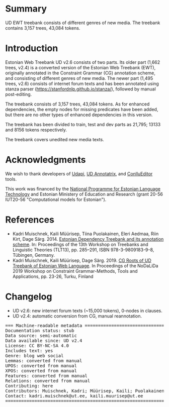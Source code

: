 # Summary

UD EWT treebank consists of different genres of new media. The treebank contains 3,157 trees, 43,084 tokens.


# Introduction

Estonian Web Treebank UD v2.6 consists of two parts. Its older part (1,662 trees, v2.4) is a converted version of the Estonian Web Treebank (EWT), originally annotated in the Constraint Grammar (CG) annotation scheme, and consisting of different genres of new media. 
The newer part (1,495 trees, v2.6) consists of internet forum texts and has been annotated using stanza parser (https://stanfordnlp.github.io/stanza/), followed by manual post-editing.

The treebank consists of 3,157 trees, 43,084 tokens. As for enhanced dependencies, the empty nodes for missing predicates have been added, but there are no other types of enhanced dependencies in this version.

The treebank has been divided  to train, test and dev parts as 21,795; 13133 and 8156 tokens respectively.

The treebank covers unedited new media texts.


# Acknowledgments

We wish to thank developers of [Udapi](http://udapi.github.io/), [UD Annotatrix](https://github.com/jonorthwash/ud-annotatrix), and [ConlluEditor](https://github.com/Orange-OpenSource/conllueditor) tools.

This work was financed by the [National Programme for Estonian Language Technology](https://www.keeletehnoloogia.ee/en?set_language=en) and Estonian Ministery of Education and Research (grant 20-56 IUT20-56 "Computational models for Estonian").

# References

* Kadri Muischnek, Kaili Müürisep, Tiina Puolakainen, Eleri Aedmaa, Riin Kirt, Dage Särg.  2014.
  [Estonian Dependency Treebank and its annotation scheme](http://tlt13.sfs.uni-tuebingen.de/tlt13-proceedings.pdf). In: Proceedings of the 13th Workshop on Treebanks and Linguistic Theories (TLT13), pp. 285–291, ISBN 978-3-9809183-9-8, Tübingen, Germany.
* Kadri Muischnek, Kaili Müürisep, Dage Särg. 2019. [CG Roots of UD Treebank of Estonian Web Language](http://www.ep.liu.se/ecp/168/006/ecp19168006.pdf). In Proceedings of the NoDaLiDa 2019 Workshop on Constraint Grammar-Methods, Tools and Applications, pp. 23-26, Turku, Finland
 
# Changelog

* UD v2.6: new internet forum texts (~15,000 tokens), 0-nodes in clauses.
* UD v2.4: automatic conversion from CG, manual reannotation.

<pre>
=== Machine-readable metadata =================================================
Documentation status: stub
Data source: semi-automatic
Data available since: UD v2.4
License: CC BY-NC-SA 4.0
Includes text: yes
Genre: blog web social
Lemmas: converted from manual
UPOS: converted from manual
XPOS: converted from manual
Features: converted from manual
Relations: converted from manual
Contributing: here
Contributors: Muischnek, Kadri; Müürisep, Kaili; Puolakainen, Tiina; Särg, Dage
Contact: kadri.muischnek@ut.ee, kaili.muurisep@ut.ee
===============================================================================
</pre>
